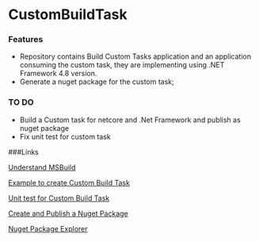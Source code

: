 # CustomBuildTask

### Features

- Repository contains Build Custom Tasks application and an application consuming the custom task, they are implementing using .NET Framework 4.8 version.
- Generate a nuget package for the custom task;


### TO DO

- Build a Custom task for netcore and .Net Framework and publish as nuget package
- Fix unit test for custom task


###Links

[Understand MSBuild](https://chimpiq.com/msbuild-part-1/)

[Example to create Custom Build Task](https://natemcmaster.com/blog/2017/07/05/msbuild-task-in-nuget/)

[Unit test for Custom Build Task](https://stackoverflow.com/questions/260847/unit-test-msbuild-custom-task-without-task-attempted-to-log-before-it-was-initi)

[Create and Publish a Nuget Package](https://docs.microsoft.com/en-us/nuget/quickstart/create-and-publish-a-package-using-visual-studio-net-framework)

[Nuget Package Explorer](https://github.com/NuGetPackageExplorer/NuGetPackageExplorer)
